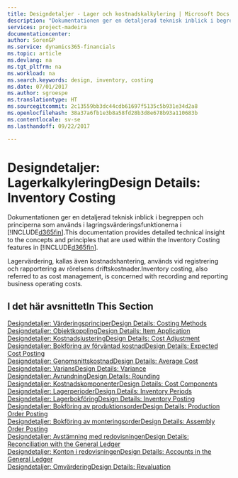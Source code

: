 ```yaml
---
title: Designdetaljer - Lager och kostnadskalkylering | Microsoft Docs
description: "Dokumentationen ger en detaljerad teknisk inblick i begreppen och principerna som används i lagringsvärderingsfunktionerna i [!INCLUDE[d365fin](includes/d365fin_md.md)]."
services: project-madeira
documentationcenter: 
author: SorenGP
ms.service: dynamics365-financials
ms.topic: article
ms.devlang: na
ms.tgt_pltfrm: na
ms.workload: na
ms.search.keywords: design, inventory, costing
ms.date: 07/01/2017
ms.author: sgroespe
ms.translationtype: HT
ms.sourcegitcommit: 2c13559bb3dc44cdb61697f5135c5b931e34d2a8
ms.openlocfilehash: 38a37a6fb1e3b8a58fd28b3d8e678b93a110683b
ms.contentlocale: sv-se
ms.lasthandoff: 09/22/2017

---
```

# <a name="design-details-inventory-costing"></a><span data-ttu-id="f72f6-103">Designdetaljer: Lagerkalkylering</span><span class="sxs-lookup"><span data-stu-id="f72f6-103">Design Details: Inventory Costing</span></span>
<span data-ttu-id="f72f6-104">Dokumentationen ger en detaljerad teknisk inblick i begreppen och principerna som används i lagringsvärderingsfunktionerna i [!INCLUDE[d365fin](includes/d365fin_md.md)].</span><span class="sxs-lookup"><span data-stu-id="f72f6-104">This documentation provides detailed technical insight to the concepts and principles that are used within the Inventory Costing features in [!INCLUDE[d365fin](includes/d365fin_md.md)].</span></span>  

<span data-ttu-id="f72f6-105">Lagervärdering, kallas även kostnadshantering, används vid registrering och rapportering av rörelsens driftskostnader.</span><span class="sxs-lookup"><span data-stu-id="f72f6-105">Inventory costing, also referred to as cost management, is concerned with recording and reporting business operating costs.</span></span>  

## <a name="in-this-section"></a><span data-ttu-id="f72f6-106">I det här avsnittet</span><span class="sxs-lookup"><span data-stu-id="f72f6-106">In This Section</span></span>  
[<span data-ttu-id="f72f6-107">Designdetaljer: Värderingsprinciper</span><span class="sxs-lookup"><span data-stu-id="f72f6-107">Design Details: Costing Methods</span></span>](design-details-costing-methods.md)  
[<span data-ttu-id="f72f6-108">Designdetaljer: Objektkoppling</span><span class="sxs-lookup"><span data-stu-id="f72f6-108">Design Details: Item Application</span></span>](design-details-item-application.md)  
[<span data-ttu-id="f72f6-109">Designdetaljer: Kostnadsjustering</span><span class="sxs-lookup"><span data-stu-id="f72f6-109">Design Details: Cost Adjustment</span></span>](design-details-cost-adjustment.md)  
[<span data-ttu-id="f72f6-110">Designdetaljer: Bokföring av förväntad kostnad</span><span class="sxs-lookup"><span data-stu-id="f72f6-110">Design Details: Expected Cost Posting</span></span>](design-details-expected-cost-posting.md)  
[<span data-ttu-id="f72f6-111">Designdetaljer: Genomsnittskostnad</span><span class="sxs-lookup"><span data-stu-id="f72f6-111">Design Details: Average Cost</span></span>](design-details-average-cost.md)  
[<span data-ttu-id="f72f6-112">Designdetaljer: Varians</span><span class="sxs-lookup"><span data-stu-id="f72f6-112">Design Details: Variance</span></span>](design-details-variance.md)  
[<span data-ttu-id="f72f6-113">Designdetaljer: Avrundning</span><span class="sxs-lookup"><span data-stu-id="f72f6-113">Design Details: Rounding</span></span>](design-details-rounding.md)  
[<span data-ttu-id="f72f6-114">Designdetaljer: Kostnadskomponenter</span><span class="sxs-lookup"><span data-stu-id="f72f6-114">Design Details: Cost Components</span></span>](design-details-cost-components.md)  
[<span data-ttu-id="f72f6-115">Designdetaljer: Lagerperioder</span><span class="sxs-lookup"><span data-stu-id="f72f6-115">Design Details: Inventory Periods</span></span>](design-details-inventory-periods.md)  
[<span data-ttu-id="f72f6-116">Designdetaljer: Lagerbokföring</span><span class="sxs-lookup"><span data-stu-id="f72f6-116">Design Details: Inventory Posting</span></span>](design-details-inventory-posting.md)  
[<span data-ttu-id="f72f6-117">Designdetaljer: Bokföring av produktionsorder</span><span class="sxs-lookup"><span data-stu-id="f72f6-117">Design Details: Production Order Posting</span></span>](design-details-production-order-posting.md)  
[<span data-ttu-id="f72f6-118">Designdetaljer: Bokföring av monteringsorder</span><span class="sxs-lookup"><span data-stu-id="f72f6-118">Design Details: Assembly Order Posting</span></span>](design-details-assembly-order-posting.md)  
[<span data-ttu-id="f72f6-119">Designdetaljer: Avstämning med redovisningen</span><span class="sxs-lookup"><span data-stu-id="f72f6-119">Design Details: Reconciliation with the General Ledger</span></span>](design-details-reconciliation-with-the-general-ledger.md)  
[<span data-ttu-id="f72f6-120">Designdetaljer: Konton i redovisningen</span><span class="sxs-lookup"><span data-stu-id="f72f6-120">Design Details: Accounts in the General Ledger</span></span>](design-details-accounts-in-the-general-ledger.md)  
[<span data-ttu-id="f72f6-121">Designdetaljer: Omvärdering</span><span class="sxs-lookup"><span data-stu-id="f72f6-121">Design Details: Revaluation</span></span>](design-details-revaluation.md)

